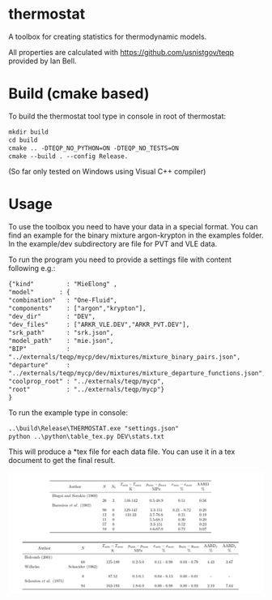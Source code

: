 # thermostat
A toolbox for creating statistics for thermodynamic models.

All properties are calculated with https://github.com/usnistgov/teqp provided by Ian Bell.



# Build (cmake based)

To build the thermostat tool type in console in root of thermostat:

````
mkdir build
cd build
cmake .. -DTEQP_NO_PYTHON=ON -DTEQP_NO_TESTS=ON
cmake --build . --config Release.
````

(So far only tested on Windows using Visual C++ compiler)


# Usage

To use the toolbox you need to have your data in a special format. You can find an example for the binary mixture argon-krypton in the examples folder.
In the example/dev subdirectory are file for PVT and VLE data.

To run the program you need to provide a settings file with content following e.g.:

````
{"kind"         : "MieElong" ,
"model"       : {
"combination"   : "One-Fluid",
"components"    : ["argon","krypton"],
"dev_dir"       : "DEV",
"dev_files"     : ["ARKR_VLE.DEV","ARKR_PVT.DEV"],
"srk_path"      : "srk.json",
"model_path"    : "mie.json",
"BIP"           : "../externals/teqp/mycp/dev/mixtures/mixture_binary_pairs.json",
"departure"     : "../externals/teqp/mycp/dev/mixtures/mixture_departure_functions.json",
"coolprop_root" : "../externals/teqp/mycp",
"root"          : "../externals/teqp/mycp"}
}
````

To run the example type in console:

````
..\build\Release\THERMOSTAT.exe "settings.json"
python ..\python\table_tex.py DEV\stats.txt
````

This will produce a *tex file for each data file. You can use it in a tex document to get the final result.

<img src="doc/example_table.PNG" alt="" style="width: 900px;"/>
